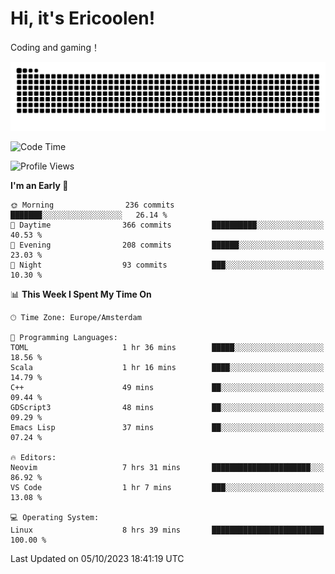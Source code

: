 # Hi, it's Ericoolen!
Coding and gaming！

<picture>
  <source media="(prefers-color-scheme: dark)" srcset="https://raw.githubusercontent.com/Eric-Song-Nop/Eric-Song-Nop/output/github-contribution-grid-snake-dark.svg">
  <source media="(prefers-color-scheme: light)" srcset="https://raw.githubusercontent.com/Eric-Song-Nop/Eric-Song-Nop/output/github-contribution-grid-snake.svg">
  <img alt="github contribution grid snake animation" src="https://raw.githubusercontent.com/Eric-Song-Nop/Eric-Song-Nop/output/github-contribution-grid-snake.svg">
</picture>

<!--START_SECTION:waka-->
![Code Time](http://img.shields.io/badge/Code%20Time-1%2C024%20hrs%2053%20mins-blue)

![Profile Views](http://img.shields.io/badge/Profile%20Views-4-blue)

**I'm an Early 🐤** 

```text
🌞 Morning                236 commits         ███████░░░░░░░░░░░░░░░░░░   26.14 % 
🌆 Daytime                366 commits         ██████████░░░░░░░░░░░░░░░   40.53 % 
🌃 Evening                208 commits         ██████░░░░░░░░░░░░░░░░░░░   23.03 % 
🌙 Night                  93 commits          ███░░░░░░░░░░░░░░░░░░░░░░   10.30 % 
```


📊 **This Week I Spent My Time On** 

```text
🕑︎ Time Zone: Europe/Amsterdam

💬 Programming Languages: 
TOML                     1 hr 36 mins        █████░░░░░░░░░░░░░░░░░░░░   18.56 % 
Scala                    1 hr 16 mins        ████░░░░░░░░░░░░░░░░░░░░░   14.79 % 
C++                      49 mins             ██░░░░░░░░░░░░░░░░░░░░░░░   09.44 % 
GDScript3                48 mins             ██░░░░░░░░░░░░░░░░░░░░░░░   09.29 % 
Emacs Lisp               37 mins             ██░░░░░░░░░░░░░░░░░░░░░░░   07.24 % 

🔥 Editors: 
Neovim                   7 hrs 31 mins       ██████████████████████░░░   86.92 % 
VS Code                  1 hr 7 mins         ███░░░░░░░░░░░░░░░░░░░░░░   13.08 % 

💻 Operating System: 
Linux                    8 hrs 39 mins       █████████████████████████   100.00 % 
```


 Last Updated on 05/10/2023 18:41:19 UTC
<!--END_SECTION:waka-->
